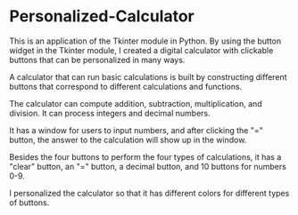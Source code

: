 # Personalized-Calculator
This is an application of the Tkinter module in Python. By using the button widget in the Tkinter module, I created a digital calculator with clickable buttons that can be personalized in many ways.

A calculator that can run basic calculations is built by constructing different buttons that correspond to different calculations and functions.

The calculator can compute addition, subtraction, multiplication, and division. It can process integers and decimal numbers.

It has a window for users to input numbers, and after clicking the "=" button, the answer to the calculation will show up in the window. 

Besides the four buttons to perform the four types of calculations, it has a "clear" button, an "=" button, a decimal button, and 10 buttons for numbers 0-9.

I personalized the calculator so that it has different colors for different types of buttons.
